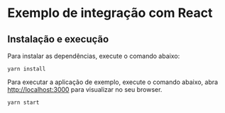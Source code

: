 # Exemplo de integração com React

## Instalação e execução

Para instalar as dependências, execute o comando abaixo:

```
yarn install
```

Para executar a aplicação de exemplo, execute o comando abaixo, abra [http://localhost:3000](http://localhost:3000) para visualizar no seu browser.

```
yarn start
```
